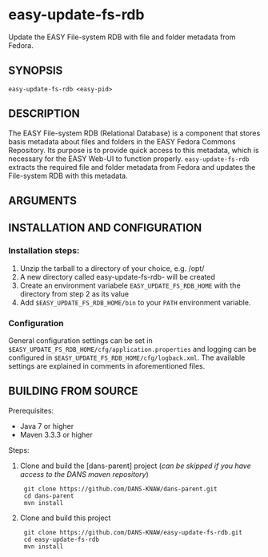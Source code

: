 easy-update-fs-rdb
==================

Update the EASY File-system RDB with file and folder metadata from Fedora.


SYNOPSIS
--------

    easy-update-fs-rdb <easy-pid>


DESCRIPTION
-----------

The EASY File-system RDB (Relational Database) is a component that stores basis metadata about files and folders in 
the EASY Fedora Commons Repository. Its purpose is to provide quick access to this metadata, which is necessary for
the EASY Web-UI to function properly. ``easy-update-fs-rdb`` extracts the required file and folder metadata from
Fedora and updates the File-system RDB with this metadata. 

ARGUMENTS
---------



INSTALLATION AND CONFIGURATION
------------------------------

### Installation steps:

1. Unzip the tarball to a directory of your choice, e.g. /opt/
2. A new directory called easy-update-fs-rdb-<version> will be created
3. Create an environment variabele ``EASY_UPDATE_FS_RDB_HOME`` with the directory from step 2 as its value
4. Add ``$EASY_UPDATE_FS_RDB_HOME/bin`` to your ``PATH`` environment variable.


### Configuration

General configuration settings can be set in ``$EASY_UPDATE_FS_RDB_HOME/cfg/application.properties`` and 
logging can be configured in ``$EASY_UPDATE_FS_RDB_HOME/cfg/logback.xml``. The available settings are explained in
comments in aforementioned files.


BUILDING FROM SOURCE
--------------------

Prerequisites:

* Java 7 or higher
* Maven 3.3.3 or higher
 
Steps:

1. Clone and build the [dans-parent] project (*can be skipped if you have access to the DANS maven repository*)
      
        git clone https://github.com/DANS-KNAW/dans-parent.git
        cd dans-parent
        mvn install
2. Clone and build this project

        git clone https://github.com/DANS-KNAW/easy-update-fs-rdb.git
        cd easy-update-fs-rdb
        mvn install




